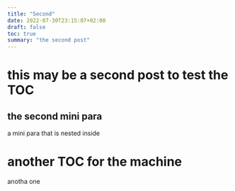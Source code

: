 ```yaml
---
title: "Second"
date: 2022-07-30T23:15:07+02:00
draft: false
toc: true
summary: "the second post"
---
```


# this may be a second post to test the TOC

## the second mini para

a mini para that is nested inside

# another TOC for the machine

anotha one